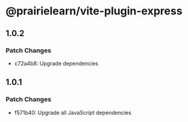 # @prairielearn/vite-plugin-express

## 1.0.2

### Patch Changes

- c72a4b8: Upgrade dependencies

## 1.0.1

### Patch Changes

- f571b40: Upgrade all JavaScript dependencies
